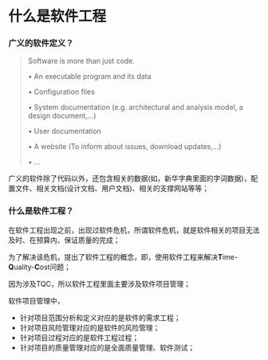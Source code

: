 # 什么是软件工程

### 广义的软件定义？

> Software is more than just code. 
>
> • An executable program and its data
>
>  • Configuration files
>
>  • System documentation \(e.g. architectural and analysis model, a design document,...\)
>
> • User documentation
>
> • A website \(To inform about issues, download updates,...\) 
>
> • ...

广义的软件除了代码以外，还包含相关的数据\(如，新华字典里面的字词数据\)，配置文件、相关文档\(设计文档、用户文档\)、相关的支撑网站等等；

### 什么是软件工程？

在软件工程出现之前，出现过软件危机，所谓软件危机，就是软件相关的项目无法及时、在预算内、保证质量的完成；

为了解决该危机，提出了软件工程的概念，即，使用软件工程来解决**T**ime-**Q**uality-**C**ost问题；

因为涉及TQC，所以软件工程里面主要涉及软件项目管理；

软件项目管理中，

* 针对项目范围分析和定义对应的是软件的需求工程；
* 针对项目风险管理对应的是软件的风险管理；
* 针对项目过程对应的是软件工程过程；
* 针对项目的质量管理对应的是全面质量管理、软件测试；



